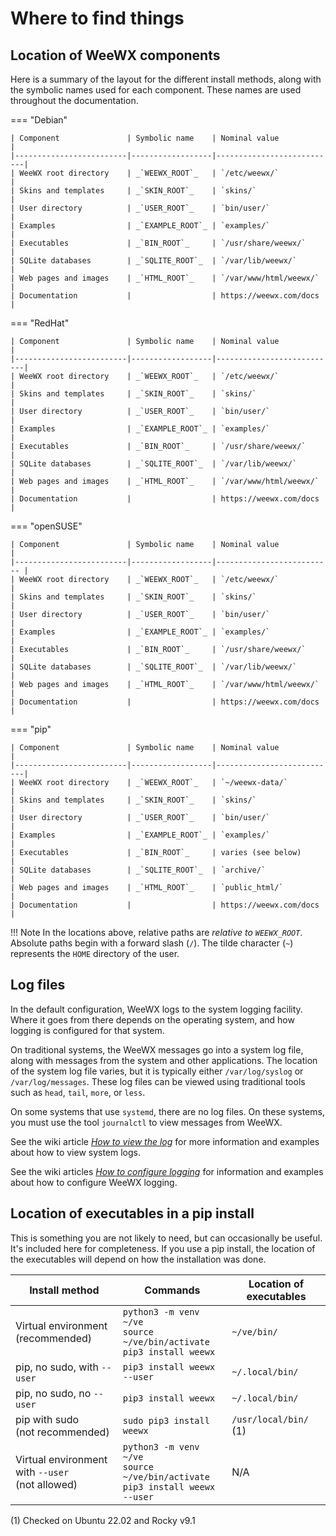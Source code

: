 # Where to find things

## Location of WeeWX components

Here is a summary of the layout for the different install methods, along with
the symbolic names used for each component. These names are used throughout the
documentation.

=== "Debian"

    | Component               | Symbolic name    | Nominal value             |
    |-------------------------|------------------|---------------------------|
    | WeeWX root directory    | _`WEEWX_ROOT`_   | `/etc/weewx/`             |
    | Skins and templates     | _`SKIN_ROOT`_    | `skins/`                  |
    | User directory          | _`USER_ROOT`_    | `bin/user/`               |
    | Examples                | _`EXAMPLE_ROOT`_ | `examples/`               |
    | Executables             | _`BIN_ROOT`_     | `/usr/share/weewx/`       |
    | SQLite databases        | _`SQLITE_ROOT`_  | `/var/lib/weewx/`         |
    | Web pages and images    | _`HTML_ROOT`_    | `/var/www/html/weewx/`    |
    | Documentation           |                  | https://weewx.com/docs    |

=== "RedHat"

    | Component               | Symbolic name    | Nominal value             |
    |-------------------------|------------------|---------------------------|
    | WeeWX root directory    | _`WEEWX_ROOT`_   | `/etc/weewx/`             |
    | Skins and templates     | _`SKIN_ROOT`_    | `skins/`                  |
    | User directory          | _`USER_ROOT`_    | `bin/user/`               |
    | Examples                | _`EXAMPLE_ROOT`_ | `examples/`               |
    | Executables             | _`BIN_ROOT`_     | `/usr/share/weewx/`       |
    | SQLite databases        | _`SQLITE_ROOT`_  | `/var/lib/weewx/`         |
    | Web pages and images    | _`HTML_ROOT`_    | `/var/www/html/weewx/`    |
    | Documentation           |                  | https://weewx.com/docs    |

=== "openSUSE"

    | Component               | Symbolic name    | Nominal value             |
    |-------------------------|------------------|-------------------------- |
    | WeeWX root directory    | _`WEEWX_ROOT`_   | `/etc/weewx/`             |
    | Skins and templates     | _`SKIN_ROOT`_    | `skins/`                  |
    | User directory          | _`USER_ROOT`_    | `bin/user/`               |
    | Examples                | _`EXAMPLE_ROOT`_ | `examples/`               |
    | Executables             | _`BIN_ROOT`_     | `/usr/share/weewx/`       |
    | SQLite databases        | _`SQLITE_ROOT`_  | `/var/lib/weewx/`         |
    | Web pages and images    | _`HTML_ROOT`_    | `/var/www/html/weewx/`    |
    | Documentation           |                  | https://weewx.com/docs    |

=== "pip"

    | Component               | Symbolic name    | Nominal value             |
    |-------------------------|------------------|---------------------------|
    | WeeWX root directory    | _`WEEWX_ROOT`_   | `~/weewx-data/`           |
    | Skins and templates     | _`SKIN_ROOT`_    | `skins/`                  |
    | User directory          | _`USER_ROOT`_    | `bin/user/`               |
    | Examples                | _`EXAMPLE_ROOT`_ | `examples/`               |
    | Executables             | _`BIN_ROOT`_     | varies (see below)        |
    | SQLite databases        | _`SQLITE_ROOT`_  | `archive/`                |
    | Web pages and images    | _`HTML_ROOT`_    | `public_html/`            |
    | Documentation           |                  | https://weewx.com/docs    |

!!! Note
    In the locations above, relative paths are *relative to _`WEEWX_ROOT`_*.
    Absolute paths begin with a forward slash (`/`).  The tilde character
    (`~`) represents the `HOME` directory of the user.


## Log files

In the default configuration, WeeWX logs to the system logging facility.
Where it goes from there depends on the operating system, and how logging is
configured for that system.

On traditional systems, the WeeWX messages go into a system log file, along
with messages from the system and other applications. The location of the
system log file varies, but it is typically either `/var/log/syslog` or
`/var/log/messages`.  These log files can be viewed using traditional tools
such as `head`, `tail`, `more`, or `less`.

On some systems that use `systemd`, there are no log files.  On these systems,
you must use the tool `journalctl` to view messages from WeeWX.

See the wiki article [*How to view the log*](https://github.com/weewx/weewx/wiki/view-logs) for more information and examples about how to view system logs.

See the wiki articles [*How to configure logging*](https://github.com/weewx/weewx/wiki/logging) for information and examples about how to configure WeeWX logging.


## Location of executables in a pip install

This is something you are not likely to need, but can occasionally be useful.
It's included here for completeness. If you use a pip install, the location of
the executables will depend on how the installation was done.

| Install method                                      | Commands                                                                     | Location of executables |
|-----------------------------------------------------|------------------------------------------------------------------------------|-------------------------|
| Virtual environment<br/>(recommended)               | `python3 -m venv ~/ve`<br/>`source ~/ve/bin/activate`<br/>`pip3 install weewx` | `~/ve/bin/`             |
| pip, no sudo, with `--user`                         | `pip3 install weewx --user`                                                  | `~/.local/bin/`         |
| pip, no sudo, no `--user`                           | `pip3 install weewx`                                                         | `~/.local/bin/`         |
| pip with sudo<br/>(not recommended)                 | `sudo pip3 install weewx`                                                    | `/usr/local/bin/` (1)   |
| Virtual environment with `--user`<br/>(not allowed) | `python3 -m venv ~/ve`<br/>`source ~/ve/bin/activate`<br/>`pip3 install weewx --user` | N/A                     |

(1) Checked on Ubuntu 22.02 and Rocky v9.1
